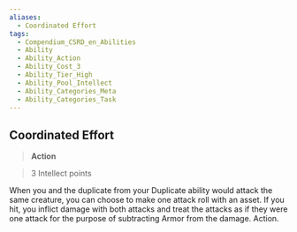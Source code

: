 ```yaml
---
aliases:
  - Coordinated Effort
tags:
  - Compendium_CSRD_en_Abilities
  - Ability
  - Ability_Action
  - Ability_Cost_3
  - Ability_Tier_High
  - Ability_Pool_Intellect
  - Ability_Categories_Meta
  - Ability_Categories_Task
---
```

  
    
## Coordinated Effort    
>**Action**    
>3 Intellect points  
    
When you and the duplicate from your Duplicate ability would attack the same creature, you can choose to make one attack roll with an asset. If you hit, you inflict damage with both attacks and treat the attacks as if they were one attack for the purpose of subtracting Armor from the damage. Action.
